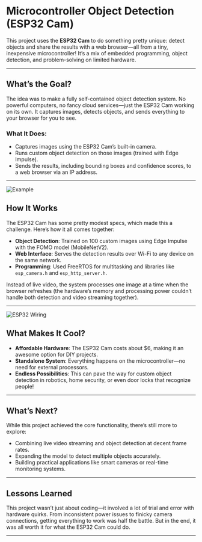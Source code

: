 # Microcontroller Object Detection (ESP32 Cam)

This project uses the **ESP32 Cam** to do something pretty unique: detect objects and share the results with a web browser—all from a tiny, inexpensive microcontroller! It’s a mix of embedded programming, object detection, and problem-solving on limited hardware.

---

## What’s the Goal?

The idea was to make a fully self-contained object detection system. No powerful computers, no fancy cloud services—just the ESP32 Cam working on its own. It captures images, detects objects, and sends everything to your browser for you to see.

### What It Does:
- Captures images using the ESP32 Cam’s built-in camera.
- Runs custom object detection on those images (trained with Edge Impulse).
- Sends the results, including bounding boxes and confidence scores, to a web browser via an IP address.

---
![Example](https://github.com/user-attachments/assets/d74e6724-79b7-4e76-b167-12245aa513c8)


## How It Works

The ESP32 Cam has some pretty modest specs, which made this a challenge. Here’s how it all comes together:
- **Object Detection**: Trained on 100 custom images using Edge Impulse with the FOMO model (MobileNetV2).
- **Web Interface**: Serves the detection results over Wi-Fi to any device on the same network.
- **Programming**: Used FreeRTOS for multitasking and libraries like `esp_camera.h` and `esp_http_server.h`.

Instead of live video, the system processes one image at a time when the browser refreshes (the hardware’s memory and processing power couldn’t handle both detection and video streaming together).

---
![ESP32 Wiring](https://github.com/user-attachments/assets/4eb36ed6-1203-41c3-b990-840181b46aec)
## What Makes It Cool?

- **Affordable Hardware**: The ESP32 Cam costs about $6, making it an awesome option for DIY projects.
- **Standalone System**: Everything happens on the microcontroller—no need for external processors.
- **Endless Possibilities**: This can pave the way for custom object detection in robotics, home security, or even door locks that recognize people!

---

## What’s Next?

While this project achieved the core functionality, there’s still more to explore:
- Combining live video streaming and object detection at decent frame rates.
- Expanding the model to detect multiple objects accurately.
- Building practical applications like smart cameras or real-time monitoring systems.

---

## Lessons Learned

This project wasn’t just about coding—it involved a lot of trial and error with hardware quirks. From inconsistent power issues to finicky camera connections, getting everything to work was half the battle. But in the end, it was all worth it for what the ESP32 Cam could do.

---
